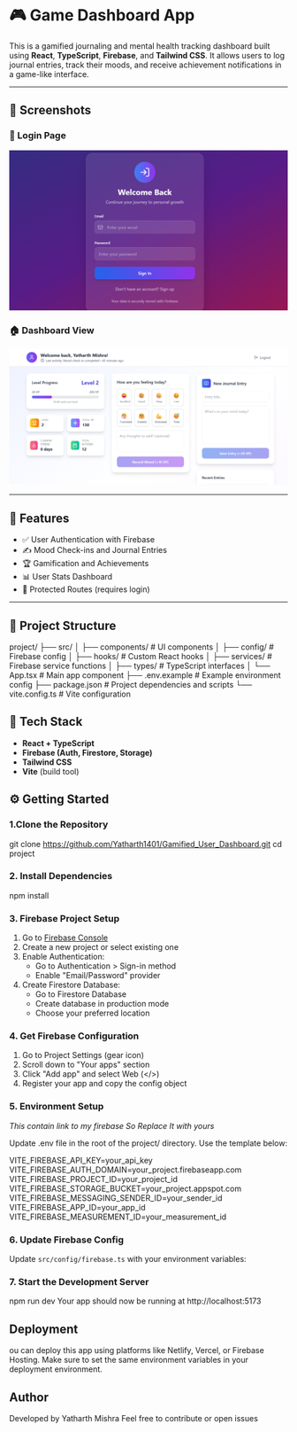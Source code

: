# 🎮 Game Dashboard App

This is a gamified journaling and mental health tracking dashboard built using **React**, **TypeScript**, **Firebase**, and **Tailwind CSS**. It allows users to log journal entries, track their moods, and receive achievement notifications in a game-like interface.

---
## 📸 Screenshots
### 🔐 Login Page
![Login Page](./images/Login.png)

### 🏠 Dashboard View
![Dashboard View](./images/Dashboard.png)

---
## 🚀 Features

- ✅ User Authentication with Firebase
- ✍️ Mood Check-ins and Journal Entries
- 🏆 Gamification and Achievements
- 📊 User Stats Dashboard
- 🔐 Protected Routes (requires login)

---

## 📁 Project Structure

project/
├── src/
│ ├── components/ # UI components
│ ├── config/ # Firebase config
│ ├── hooks/ # Custom React hooks
│ ├── services/ # Firebase service functions
│ ├── types/ # TypeScript interfaces
│ └── App.tsx # Main app component
├── .env.example # Example environment config
├── package.json # Project dependencies and scripts
└── vite.config.ts # Vite configuration

## 🧰 Tech Stack

- **React + TypeScript**
- **Firebase (Auth, Firestore, Storage)**
- **Tailwind CSS**
- **Vite** (build tool)

## ⚙️ Getting Started

### 1.Clone the Repository

git clone https://github.com/Yatharth1401/Gamified_User_Dashboard.git
cd project

### 2. Install Dependencies

npm install


### 3. Firebase Project Setup

1. Go to [Firebase Console](https://console.firebase.google.com/)
2. Create a new project or select existing one
3. Enable Authentication:
   - Go to Authentication > Sign-in method
   - Enable "Email/Password" provider
4. Create Firestore Database:
   - Go to Firestore Database
   - Create database in production mode
   - Choose your preferred location

### 4. Get Firebase Configuration

1. Go to Project Settings (gear icon)
2. Scroll down to "Your apps" section
3. Click "Add app" and select Web (</>) 
4. Register your app and copy the config object

### 5. Environment Setup
*This contain link to my firebase So Replace It with yours*

Update .env file in the root of the project/ directory. Use the template below:

VITE_FIREBASE_API_KEY=your_api_key
VITE_FIREBASE_AUTH_DOMAIN=your_project.firebaseapp.com
VITE_FIREBASE_PROJECT_ID=your_project_id
VITE_FIREBASE_STORAGE_BUCKET=your_project.appspot.com
VITE_FIREBASE_MESSAGING_SENDER_ID=your_sender_id
VITE_FIREBASE_APP_ID=your_app_id
VITE_FIREBASE_MEASUREMENT_ID=your_measurement_id

### 6. Update Firebase Config

Update `src/config/firebase.ts` with your environment variables:

### 7. Start the Development Server

npm run dev
Your app should now be running at http://localhost:5173

## Deployment
ou can deploy this app using platforms like Netlify, Vercel, or Firebase Hosting. Make sure to set the same environment variables in your deployment environment.

## Author

Developed by Yatharth Mishra
Feel free to contribute or open issues